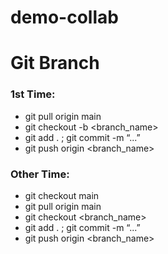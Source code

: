 # demo-collab



# Git Branch

### 1st Time:

- git pull origin main
- git checkout -b <branch_name>
- git add . ; git commit -m “...”
- git push origin <branch_name>


### Other Time:

- git checkout main
- git pull origin main
- git checkout <branch_name>
- git add . ; git commit -m “...”
- git push origin <branch_name>

